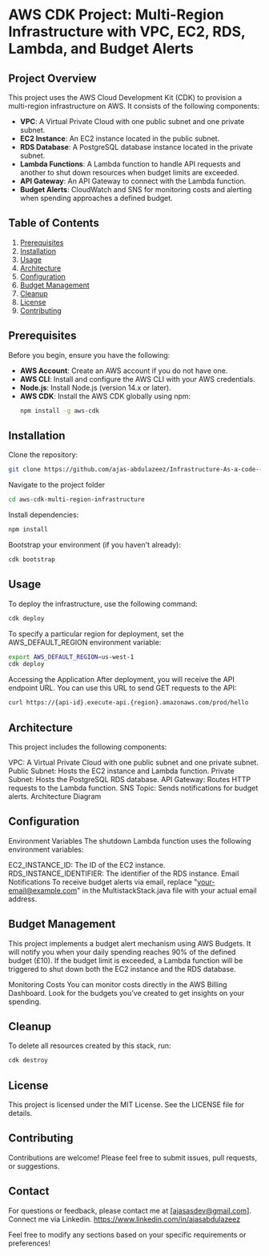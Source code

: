 # AWS CDK Project: Multi-Region Infrastructure with VPC, EC2, RDS, Lambda, and Budget Alerts

## Project Overview

This project uses the AWS Cloud Development Kit (CDK) to provision a multi-region infrastructure on AWS. It consists of the following components:

- **VPC**: A Virtual Private Cloud with one public subnet and one private subnet.
- **EC2 Instance**: An EC2 instance located in the public subnet.
- **RDS Database**: A PostgreSQL database instance located in the private subnet.
- **Lambda Functions**: A Lambda function to handle API requests and another to shut down resources when budget limits are exceeded.
- **API Gateway**: An API Gateway to connect with the Lambda function.
- **Budget Alerts**: CloudWatch and SNS for monitoring costs and alerting when spending approaches a defined budget.

## Table of Contents

1. [Prerequisites](#prerequisites)
2. [Installation](#installation)
3. [Usage](#usage)
4. [Architecture](#architecture)
5. [Configuration](#configuration)
6. [Budget Management](#budget-management)
7. [Cleanup](#cleanup)
8. [License](#license)
9. [Contributing](#contributing)

## Prerequisites

Before you begin, ensure you have the following:

- **AWS Account**: Create an AWS account if you do not have one.
- **AWS CLI**: Install and configure the AWS CLI with your AWS credentials.
- **Node.js**: Install Node.js (version 14.x or later).
- **AWS CDK**: Install the AWS CDK globally using npm:
  ```bash
  npm install -g aws-cdk

## Installation

Clone the repository:

  ```bash
  git clone https://github.com/ajas-abdulazeez/Infrastructure-As-a-code--AWS-CDK.git

```
Navigate to the project folder
  ```bash
cd aws-cdk-multi-region-infrastructure

```
Install dependencies:

  ```bash
npm install
```
Bootstrap your environment (if you haven't already):
  ```bash
cdk bootstrap
```

## Usage
To deploy the infrastructure, use the following command:

  ```bash
cdk deploy
```
To specify a particular region for deployment, set the AWS_DEFAULT_REGION environment variable:

  ```bash
export AWS_DEFAULT_REGION=us-west-1
cdk deploy
```
Accessing the Application
After deployment, you will receive the API endpoint URL. You can use this URL to send GET requests to the API:

  ```bash
curl https://{api-id}.execute-api.{region}.amazonaws.com/prod/hello
```
## Architecture
This project includes the following components:

VPC: A Virtual Private Cloud with one public subnet and one private subnet.
Public Subnet: Hosts the EC2 instance and Lambda function.
Private Subnet: Hosts the PostgreSQL RDS database.
API Gateway: Routes HTTP requests to the Lambda function.
SNS Topic: Sends notifications for budget alerts.
Architecture Diagram

## Configuration
Environment Variables
The shutdown Lambda function uses the following environment variables:

EC2_INSTANCE_ID: The ID of the EC2 instance.
RDS_INSTANCE_IDENTIFIER: The identifier of the RDS instance.
Email Notifications
To receive budget alerts via email, replace "your-email@example.com" in the MultistackStack.java file with your actual email address.


## Budget Management
This project implements a budget alert mechanism using AWS Budgets. It will notify you when your daily spending reaches 90% of the defined budget (£10). If the budget limit is exceeded, a Lambda function will be triggered to shut down both the EC2 instance and the RDS database.

Monitoring Costs
You can monitor costs directly in the AWS Billing Dashboard. Look for the budgets you’ve created to get insights on your spending.

## Cleanup
To delete all resources created by this stack, run:

  ```bash
cdk destroy
```
## License
This project is licensed under the MIT License. See the LICENSE file for details.

## Contributing
Contributions are welcome! Please feel free to submit issues, pull requests, or suggestions.

## Contact
For questions or feedback, please contact me at [ajasasdev@gmail.com].
Connect me via Linkedin. https://www.linkedin.com/in/ajasabdulazeez

Feel free to modify any sections based on your specific requirements or preferences!


